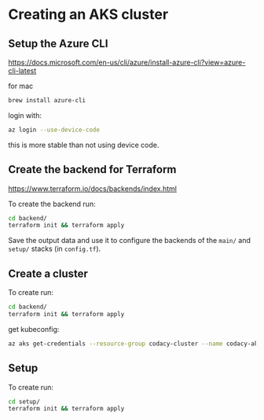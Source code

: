 # Creating an AKS cluster

## Setup the Azure CLI

<https://docs.microsoft.com/en-us/cli/azure/install-azure-cli?view=azure-cli-latest>

for mac

```bash
brew install azure-cli
```

login with:

```bash
az login --use-device-code
```

this is more stable than not using device code.

## Create the backend for Terraform

<https://www.terraform.io/docs/backends/index.html>

To create the backend run:

```bash
cd backend/
terraform init && terraform apply
```

Save the output data and use it to configure the backends of the `main/`
and `setup/` stacks (in `config.tf`).

## Create a cluster

To create run:

```bash
cd backend/
terraform init && terraform apply
```

get kubeconfig:

```bash
az aks get-credentials --resource-group codacy-cluster --name codacy-aks-cluster
```

## Setup

To create run:

```bash
cd setup/
terraform init && terraform apply
```
